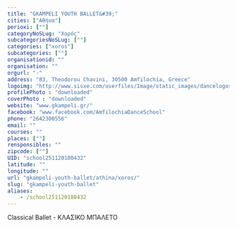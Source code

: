 ```yaml
---
title: "GKAMPELI YOUTH BALLET&#39;"
cities: ["Αθήνα"]
perioxi: [""]
categoryNoSLug: "Χορός"
subcategoriesNoSLug: [""]
categories: ["xoros"]
subcategories: [""]
organisationid: ""
organisation: ""
orgurl: "-"
address: "83, Theodorou Chavini, 30500 Amfilochía, Greece"
logoimg: "http://www.sisxe.com/userfiles/Image/static_images/dancelogos/GYB_LOGO.jpg"
profilePhoto : "downloaded"
coverPhoto : "downloaded"
website: "www.gkampeli.gr/"
facebook: "www.facebook.com/AmfilochiaDanceSchool"
phone: "2642300556"
email: ""
courses: ""
places: [""]
rensponsibles: ""
zipcode: [""]
UID: "school251120180432"
latitude: ""
longitude: ""
url: "gkampeli-youth-ballet/athina/xoros/"
slug: "gkampeli-youth-ballet"
aliases:
    - /school251120180432
---
```



Classical Ballet - ΚΛΑΣΙΚΟ ΜΠΑΛΕΤΟ

